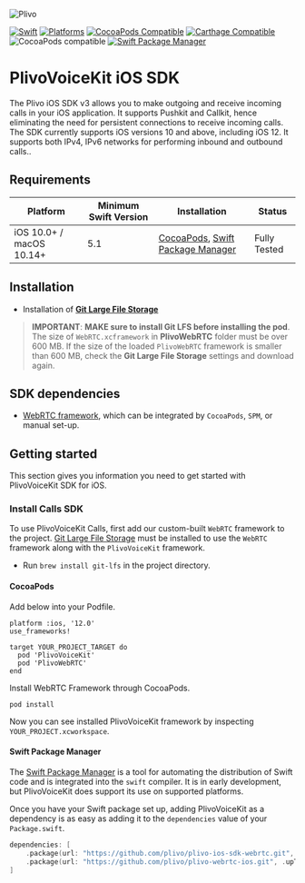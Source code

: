 ![Plivo](https://s3.amazonaws.com/plivo_blog_uploads/logo/Plivo-logo.svg?v=202108181547) 

[![Swift](https://img.shields.io/badge/Swift-5.1_5.2_5.3_5.4-orange?style=flat-square)](https://img.shields.io/badge/Swift-5.1_5.2_5.3_5.4-Orange?style=flat-square)
[![Platforms](https://img.shields.io/badge/Platforms-macOS_iOS-yellowgreen?style=flat-square)](https://img.shields.io/badge/Platforms-macOS_iOS_tvOS_watchOS_Linux_Windows-Green?style=flat-square)
[![CocoaPods Compatible](https://img.shields.io/cocoapods/v/Alamofire.svg?style=flat-square)](https://img.shields.io/cocoapods/v/Alamofire.svg)
[![Carthage Compatible](https://img.shields.io/badge/Carthage-compatible-4BC51D.svg?style=flat-square)](https://github.com/Carthage/Carthage)
![CocoaPods compatible](https://img.shields.io/badge/CocoaPods-compatible-green.svg)
[![Swift Package Manager](https://img.shields.io/badge/Swift_Package_Manager-compatible-orange?style=flat-square)](https://img.shields.io/badge/Swift_Package_Manager-compatible-orange?style=flat-square)

# PlivoVoiceKit iOS SDK

The Plivo iOS SDK v3 allows you to make outgoing and receive incoming calls in your iOS application. It supports Pushkit and Callkit, hence eliminating the need for persistent connections to receive incoming calls. The SDK currently supports iOS versions 10 and above, including iOS 12. It supports both IPv4, IPv6 networks for performing inbound and outbound calls..

## Requirements

| Platform | Minimum Swift Version | Installation | Status |
| --- | --- | --- | --- |
| iOS 10.0+ / macOS 10.14+ | 5.1 | [CocoaPods](#cocoapods), [Swift Package Manager](#swift-package-manager) | Fully Tested |

## Installation

* Installation of **[Git Large File Storage](https://git-lfs.github.com)**

> **IMPORTANT**: **MAKE sure to install Git LFS before installing the pod**. The size of `WebRTC.xcframework` in **PlivoWebRTC** folder must be over 600 MB. If the size of the loaded `PlivoWebRTC` framework is smaller than 600 MB, check the **Git Large File Storage** settings and download again.

## SDK dependencies

* [WebRTC framework](https://github.com/plivo/plivo-webrtc-ios.git), which can be integrated by `CocoaPods`, `SPM`, or manual set-up.

## Getting started

This section gives you information you need to get started with PlivoVoiceKit SDK for iOS.

### Install Calls SDK

To use PlivoVoiceKit Calls, first add our custom-built `WebRTC` framework to the project. [Git Large File Storage](https://git-lfs.github.com) must be installed to use the `WebRTC ` framework along with the `PlivoVoiceKit` framework.

- Run `brew install git-lfs` in the project directory. 

#### CocoaPods

Add below into your Podfile.

```
platform :ios, '12.0'
use_frameworks!

target YOUR_PROJECT_TARGET do
  pod 'PlivoVoiceKit'
  pod 'PlivoWebRTC'
end
```

Install WebRTC Framework through CocoaPods.

```
pod install
```

Now you can see installed PlivoVoiceKit framework by inspecting `YOUR_PROJECT.xcworkspace`.

#### Swift Package Manager

The [Swift Package Manager](https://swift.org/package-manager/) is a tool for automating the distribution of Swift code and is integrated into the `swift` compiler. It is in early development, but PlivoVoiceKit does support its use on supported platforms.

Once you have your Swift package set up, adding PlivoVoiceKit as a dependency is as easy as adding it to the `dependencies` value of your `Package.swift`.

```swift
dependencies: [
    .package(url: "https://github.com/plivo/plivo-ios-sdk-webrtc.git", .upToNextMajor(from: "3.0.0")),
    .package(url: "https://github.com/plivo/plivo-webrtc-ios.git", .upToNextMajor(from: "1.0.))
]
```
